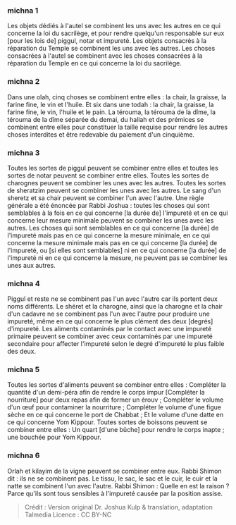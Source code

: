 
### michna 1
Les objets dédiés à l'autel se combinent les uns avec les autres en ce qui concerne la loi du sacrilège, et pour rendre quelqu'un responsable sur eux [pour les lois de] piggul, notar et impureté. Les objets consacrés à la réparation du Temple se combinent les uns avec les autres. Les choses consacrées à l'autel se combinent avec les choses consacrées à la réparation du Temple en ce qui concerne la loi du sacrilège.

### michna 2
Dans une olah, cinq choses se combinent entre elles : la chair, la graisse, la farine fine, le vin et l'huile. Et six dans une todah : la chair, la graisse, la farine fine, le vin, l'huile et le pain. La térouma, la térouma de la dîme, la térouma de la dîme séparée du demai, du hallah et des prémices se combinent entre elles pour constituer la taille requise pour rendre les autres choses interdites et être redevable du paiement d'un cinquième.

### michna 3
Toutes les sortes de piggul peuvent se combiner entre elles et toutes les sortes de notar peuvent se combiner entre elles. Toutes les sortes de charognes peuvent se combiner les unes avec les autres. Toutes les sortes de sheratzim peuvent se combiner les unes avec les autres. Le sang d'un sheretz et sa chair peuvent se combiner l'un avec l'autre. Une règle générale a été énoncée par Rabbi Joshua : toutes les choses qui sont semblables à la fois en ce qui concerne [la durée de] l'impureté et en ce qui concerne leur mesure minimale peuvent se combiner les unes avec les autres. Les choses qui sont semblables en ce qui concerne [la durée] de l'impureté mais pas en ce qui concerne la mesure minimale, en ce qui concerne la mesure minimale mais pas en ce qui concerne [la durée] de l'impureté, ou [si elles sont semblables] ni en ce qui concerne [la durée] de l'impureté ni en ce qui concerne la mesure, ne peuvent pas se combiner les unes aux autres.

### michna 4
Piggul et reste ne se combinent pas l'un avec l'autre car ils portent deux noms différents. Le shéret et la charogne, ainsi que la charogne et la chair d'un cadavre ne se combinent pas l'un avec l'autre pour produire une impureté, même en ce qui concerne le plus clément des deux [degrés] d'impureté. Les aliments contaminés par le contact avec une impureté primaire peuvent se combiner avec ceux contaminés par une impureté secondaire pour affecter l'impureté selon le degré d'impureté le plus faible des deux.

### michna 5
Toutes les sortes d'aliments peuvent se combiner entre elles : Compléter la quantité d'un demi-péra afin de rendre le corps impur [Compléter la nourriture] pour deux repas afin de former un érouv ; Compléter le volume d'un œuf pour contaminer la nourriture ; Compléter le volume d'une figue sèche en ce qui concerne le port de Chabbat ; Et le volume d'une datte en ce qui concerne Yom Kippour. Toutes sortes de boissons peuvent se combiner entre elles : Un quart [d'une bûche] pour rendre le corps inapte ; une bouchée pour Yom Kippour.

### michna 6
Orlah et kilayim de la vigne peuvent se combiner entre eux. Rabbi Shimon dit : ils ne se combinent pas. Le tissu, le sac, le sac et le cuir, le cuir et la natte se combinent l'un avec l'autre. Rabbi Shimon : Quelle en est la raison ?  Parce qu'ils sont tous sensibles à l'impureté causée par la position assise.

>Crédit : Version original Dr. Joshua Kulp & translation, adaptation Talmedia
>Licence : CC BY-NC